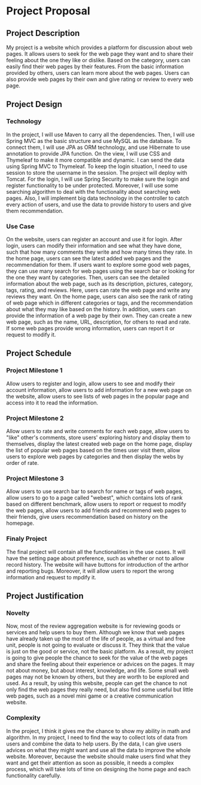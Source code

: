 # Project Proposal

## Project Description
My project is a website which provides a platform for discussion about web pages. It allows users to seek for the web page they want and to share their feeling about the one they like or dislike. Based on the category, users can easily find their web pages by their features. From the basic information provided by others, users can learn more about the web pages. Users can also provide web pages by their own and give rating or review to every web page. 

## Project Design

### Technology
In the project, I will use Maven to carry all the dependencies. Then, I will use Spring MVC as the basic structure and use MySQL as the database. To connect them, I will use JPA as ORM technology, and use Hibernate to use annotation to provide JPA function. On the view, I will use CSS and Thymeleaf to make it more compatible and dynamic. I can send the data using Spring MVC to Thymeleaf. To keep the login situation, I need to use session to store the username in the session. The project will deploy with Tomcat. For the login, I will use Spring Security to make sure the login and register functionality to be under protected. Moreover, I will use some searching algorithm to deal with the functionality about searching web pages. Also, I will implement big data technology in the controller to catch every action of users, and use the data to provide history to users and give them recommendation. 

### Use Case
On the website, users can register an account and use it for login. After login, users can modify their information and see what they have done, such that how many comments they write and how many times they rate. In the home page, users can see the latest added web pages and the recommendation for them. If users want to explore some good web pages, they can use many search for web pages using the search bar or looking for the one they want by categories. Then, users can see the detailed information about the web page, such as its description, pictures, category, tags, rating, and reviews. Here, users can rate the web page and write any reviews they want. On the home page, users can also see the rank of rating of web page which in different categories or tags, and the recommendation about what they may like based on the history. In addition, users can provide the information of a web page by their own. They can create a new web page, such as the name, URL, description, for others to read and rate. If some web pages provide wrong information, users can report it or request to modify it.

## Project Schedule

### Project Milestone 1
Allow users to register and login, allow users to see and modify their account information, allow users to add information for a new web page on the website, allow users to see lists of web pages in the popular page and access into it to read the information.

### Project Milestone 2
Allow users to rate and write comments for each web page, allow users to "like" other's comments, store users' exploring history and display them to themselves, display the latest created web page on the home page, display the list of popular web pages based on the times user visit them, allow users to explore web pages by categories and then display the webs by order of rate.

### Project Milestone 3
Allow users to use search bar to search for name or tags of web pages, allow users to go to a page called "webest", which contains lots of rank based on different benchmark, allow users to report or request to modify the web pages, allow users to add friends and recommend web pages to their friends, give users recommendation based on history on the homepage.

### Finaly Project
The final project will contain all the functionalities in the use cases. It will have the setting page about preference, such as whether or not to allow record history. The website will have buttons for introduction of the arthor and reporting bugs. Moreover, it will allow users to report the wrong information and request to mpdify it.

## Project Justification

### Novelty
Now, most of the review aggregation website is for reviewing goods or services and help users to buy them. Although we know that web pages have already taken up the most of the life of people, as a virtual and free unit, people is not going to evaluate or discuss it. They think that the value is just on the good or service, not the basic platform. As a result, my project is going to give people the chance to seek for the value of the web pages and share the feeling about their experience or advices on the pages. It may not about money, but about interest, knowledge, and life. Some small web pages may not be known by others, but they are worth to be explored and used. As a result, by using this website, people can get the chance to not only find the web pages they really need, but also find some useful but little web pages, such as a novel mini game or a creative communication website.

### Complexity
In the project, I think it gives me the chance to show my ability in math and algorithm. In my project, I need to find the way to collect lots of data from users and combine the data to help users. By the data, I can give users advices on what they might want and use all the data to improve the whole website. Moreover, because the website should make users find what they want and get their attention as soon as possible, it needs a complex process, which will take lots of time on designing the home page and each functionality carefully.
